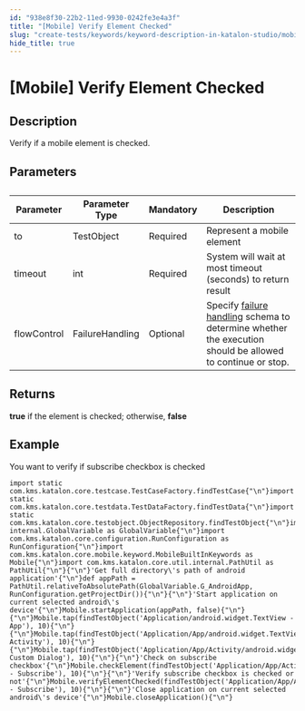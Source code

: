 ```yaml
---
id: "938e8f30-22b2-11ed-9930-0242fe3e4a3f"
title: "[Mobile] Verify Element Checked"
slug: "create-tests/keywords/keyword-description-in-katalon-studio/mobile-keywords/mobile-verify-element-checked"
hide_title: true
---
```


# <a id="id_0" class="anchor_top_offset"/><a id="ariaid-title1" class="anchor_top_offset"/>[Mobile] Verify Element Checked


## <a id="id_0__id_1" class="anchor_top_offset"/>Description

              
<p xmlns="http://www.w3.org/1999/xhtml" className="p">Verify if a mobile element is checked.  </p> 
      

## <a id="id_0__id_2" class="anchor_top_offset"/>Parameters

              
<table xmlns="http://www.w3.org/1999/xhtml" className="table anchor_top_offset" id="id_0__101ddeca-2791-436b-b431-131beb51e8d7"><caption /><thead className="thead"><tr className><th className="entry anchor_top_offset" id="id_0__101ddeca-2791-436b-b431-131beb51e8d7__entry__1">Parameter</th><th className="entry anchor_top_offset" id="id_0__101ddeca-2791-436b-b431-131beb51e8d7__entry__2">Parameter Type</th><th className="entry anchor_top_offset" id="id_0__101ddeca-2791-436b-b431-131beb51e8d7__entry__3">Mandatory</th><th className="entry anchor_top_offset" id="id_0__101ddeca-2791-436b-b431-131beb51e8d7__entry__4">Description</th></tr></thead><tbody className="tbody"><tr className><td className="entry" headers="id_0__101ddeca-2791-436b-b431-131beb51e8d7__entry__1 id_0__101ddeca-2791-436b-b431-131beb51e8d7__entry__2 id_0__101ddeca-2791-436b-b431-131beb51e8d7__entry__3 id_0__101ddeca-2791-436b-b431-131beb51e8d7__entry__4 ">to</td><td className="entry" headers="id_0__101ddeca-2791-436b-b431-131beb51e8d7__entry__1 id_0__101ddeca-2791-436b-b431-131beb51e8d7__entry__2 id_0__101ddeca-2791-436b-b431-131beb51e8d7__entry__3 id_0__101ddeca-2791-436b-b431-131beb51e8d7__entry__4 ">TestObject</td><td className="entry" headers="id_0__101ddeca-2791-436b-b431-131beb51e8d7__entry__1 id_0__101ddeca-2791-436b-b431-131beb51e8d7__entry__2 id_0__101ddeca-2791-436b-b431-131beb51e8d7__entry__3 id_0__101ddeca-2791-436b-b431-131beb51e8d7__entry__4 ">Required</td><td className="entry" headers="id_0__101ddeca-2791-436b-b431-131beb51e8d7__entry__1 id_0__101ddeca-2791-436b-b431-131beb51e8d7__entry__2 id_0__101ddeca-2791-436b-b431-131beb51e8d7__entry__3 id_0__101ddeca-2791-436b-b431-131beb51e8d7__entry__4 ">Represent a mobile element</td></tr><tr className><td className="entry" headers="id_0__101ddeca-2791-436b-b431-131beb51e8d7__entry__1 id_0__101ddeca-2791-436b-b431-131beb51e8d7__entry__2 id_0__101ddeca-2791-436b-b431-131beb51e8d7__entry__3 id_0__101ddeca-2791-436b-b431-131beb51e8d7__entry__4 ">timeout</td><td className="entry" headers="id_0__101ddeca-2791-436b-b431-131beb51e8d7__entry__1 id_0__101ddeca-2791-436b-b431-131beb51e8d7__entry__2 id_0__101ddeca-2791-436b-b431-131beb51e8d7__entry__3 id_0__101ddeca-2791-436b-b431-131beb51e8d7__entry__4 ">int</td><td className="entry" headers="id_0__101ddeca-2791-436b-b431-131beb51e8d7__entry__1 id_0__101ddeca-2791-436b-b431-131beb51e8d7__entry__2 id_0__101ddeca-2791-436b-b431-131beb51e8d7__entry__3 id_0__101ddeca-2791-436b-b431-131beb51e8d7__entry__4 ">Required</td><td className="entry" headers="id_0__101ddeca-2791-436b-b431-131beb51e8d7__entry__1 id_0__101ddeca-2791-436b-b431-131beb51e8d7__entry__2 id_0__101ddeca-2791-436b-b431-131beb51e8d7__entry__3 id_0__101ddeca-2791-436b-b431-131beb51e8d7__entry__4 ">System will wait at most timeout (seconds) to return         result</td></tr><tr className><td className="entry" headers="id_0__101ddeca-2791-436b-b431-131beb51e8d7__entry__1 id_0__101ddeca-2791-436b-b431-131beb51e8d7__entry__2 id_0__101ddeca-2791-436b-b431-131beb51e8d7__entry__3 id_0__101ddeca-2791-436b-b431-131beb51e8d7__entry__4 ">flowControl</td><td className="entry" headers="id_0__101ddeca-2791-436b-b431-131beb51e8d7__entry__1 id_0__101ddeca-2791-436b-b431-131beb51e8d7__entry__2 id_0__101ddeca-2791-436b-b431-131beb51e8d7__entry__3 id_0__101ddeca-2791-436b-b431-131beb51e8d7__entry__4 ">FailureHandling</td><td className="entry" headers="id_0__101ddeca-2791-436b-b431-131beb51e8d7__entry__1 id_0__101ddeca-2791-436b-b431-131beb51e8d7__entry__2 id_0__101ddeca-2791-436b-b431-131beb51e8d7__entry__3 id_0__101ddeca-2791-436b-b431-131beb51e8d7__entry__4 ">Optional</td><td className="entry" headers="id_0__101ddeca-2791-436b-b431-131beb51e8d7__entry__1 id_0__101ddeca-2791-436b-b431-131beb51e8d7__entry__2 id_0__101ddeca-2791-436b-b431-131beb51e8d7__entry__3 id_0__101ddeca-2791-436b-b431-131beb51e8d7__entry__4 ">Specify <a className="xref" href="/docs/maintain/configure-failure-handling-settings-in-katalon-studio">failure handling</a> schema to         determine whether the execution should be allowed to continue or         stop.</td></tr></tbody></table> 
      

## <a id="id_0__id_3" class="anchor_top_offset"/>Returns

              
<p xmlns="http://www.w3.org/1999/xhtml" className="p">   <strong className="ph b">true</strong> if the element is checked; otherwise,   <strong className="ph b">false</strong> </p> 
      

## <a id="id_0__id_4" class="anchor_top_offset"/>Example

              
<p xmlns="http://www.w3.org/1999/xhtml" className="p">You want to verify if subscribe checkbox is checked </p> 
              
<pre xmlns="http://www.w3.org/1999/xhtml" className="pre codeblock"><code>import static com.kms.katalon.core.testcase.TestCaseFactory.findTestCase{"\n"}import static com.kms.katalon.core.testdata.TestDataFactory.findTestData{"\n"}import static com.kms.katalon.core.testobject.ObjectRepository.findTestObject{"\n"}import internal.GlobalVariable as GlobalVariable{"\n"}import com.kms.katalon.core.configuration.RunConfiguration as RunConfiguration{"\n"}import com.kms.katalon.core.mobile.keyword.MobileBuiltInKeywords as Mobile{"\n"}import com.kms.katalon.core.util.internal.PathUtil as PathUtil{"\n"}{"\n"}'Get full directory\'s path of android application'{"\n"}def appPath = PathUtil.relativeToAbsolutePath(GlobalVariable.G_AndroidApp, RunConfiguration.getProjectDir()){"\n"}{"\n"}'Start application on current selected android\'s device'{"\n"}Mobile.startApplication(appPath, false){"\n"}{"\n"}Mobile.tap(findTestObject('Application/android.widget.TextView - App'), 10){"\n"}{"\n"}Mobile.tap(findTestObject('Application/App/android.widget.TextView-Activity'), 10){"\n"}{"\n"}Mobile.tap(findTestObject('Application/App/Activity/android.widget.TextView-Custom Dialog'), 10){"\n"}{"\n"}'Check on subscribe checkbox'{"\n"}Mobile.checkElement(findTestObject('Application/App/Activity/android.widget.Check - Subscribe'), 10){"\n"}{"\n"}'Verify subscribe checkbox is checked or not'{"\n"}Mobile.verifyElementChecked(findTestObject('Application/App/Activity/android.widget.Check - Subscribe'), 10){"\n"}{"\n"}'Close application on current selected android\'s device'{"\n"}Mobile.closeApplication(){"\n"}</code></pre> 
            

